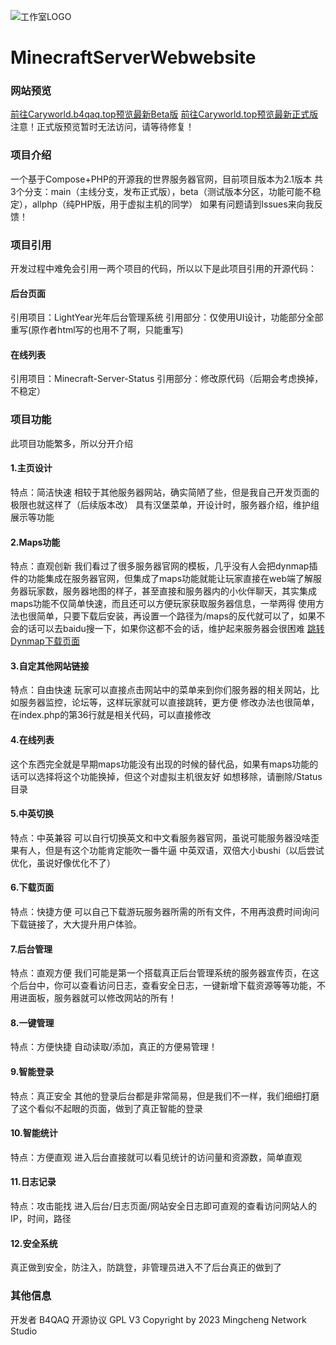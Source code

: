 ![工作室LOGO](https://caryworld.b4qaq.top/admin/images/logo2.png) 
# MinecraftServerWebwebsite
### 网站预览
[前往Caryworld.b4qaq.top预览最新Beta版](https://caryworld.b4qaq.top)
[前往Caryworld.top预览最新正式版](https://caryworld.top) 注意！正式版预览暂时无法访问，请等待修复！
### 项目介绍
一个基于Compose+PHP的开源我的世界服务器官网，目前项目版本为2.1版本
共3个分支：main（主线分支，发布正式版），beta（测试版本分区，功能可能不稳定），allphp（纯PHP版，用于虚拟主机的同学）
如果有问题请到Issues来向我反馈！
### 项目引用
开发过程中难免会引用一两个项目的代码，所以以下是此项目引用的开源代码：
#### 后台页面
引用项目：LightYear光年后台管理系统
引用部分：仅使用UI设计，功能部分全部重写(原作者html写的也用不了啊，只能重写)
#### 在线列表
引用项目：Minecraft-Server-Status
引用部分：修改原代码（后期会考虑换掉，不稳定）
### 项目功能
此项目功能繁多，所以分开介绍
#### 1.主页设计
特点：简洁快速
相较于其他服务器网站，确实简陋了些，但是我自己开发页面的极限也就这样了（后续版本改）
具有汉堡菜单，开设计时，服务器介绍，维护组展示等功能
#### 2.Maps功能
特点：直观创新
我们看过了很多服务器官网的模板，几乎没有人会把dynmap插件的功能集成在服务器官网，但集成了maps功能就能让玩家直接在web端了解服务器玩家数，服务器地图的样子，甚至直接和服务器内的小伙伴聊天，其实集成maps功能不仅简单快速，而且还可以方便玩家获取服务器信息，一举两得
使用方法也很简单，只要下载后安装，再设置一个路径为/maps的反代就可以了，如果不会的话可以去baidu搜一下，如果你这都不会的话，维护起来服务器会很困难
[跳转Dynmap下载页面](https://www.spigotmc.org/resources/dynmap%C2%AE.274/)
#### 3.自定其他网站链接
特点：自由快速
玩家可以直接点击网站中的菜单来到你们服务器的相关网站，比如服务器监控，论坛等，这样玩家就可以直接跳转，更方便
修改办法也很简单，在index.php的第36行就是相关代码，可以直接修改
#### 4.在线列表
这个东西完全就是早期maps功能没有出现的时候的替代品，如果有maps功能的话可以选择将这个功能换掉，但这个对虚拟主机很友好
如想移除，请删除/Status目录
#### 5.中英切换
特点：中英兼容
可以自行切换英文和中文看服务器官网，虽说可能服务器没啥歪果有人，但是有这个功能肯定能吹一番牛逼
中英双语，双倍大小bushi（以后尝试优化，虽说好像优化不了）
#### 6.下载页面
特点：快捷方便
可以自己下载游玩服务器所需的所有文件，不用再浪费时间询问下载链接了，大大提升用户体验。
#### 7.后台管理
特点：直观方便
我们可能是第一个搭载真正后台管理系统的服务器宣传页，在这个后台中，你可以查看访问日志，查看安全日志，一键新增下载资源等等功能，不用进面板，服务器就可以修改网站的所有！
#### 8.一键管理
特点：方便快捷
自动读取/添加，真正的方便易管理！
#### 9.智能登录
特点：真正安全
其他的登录后台都是非常简易，但是我们不一样，我们细细打磨了这个看似不起眼的页面，做到了真正智能的登录
#### 10.智能统计
特点：方便直观
进入后台直接就可以看见统计的访问量和资源数，简单直观
#### 11.日志记录
特点：攻击能找
进入后台/日志页面/网站安全日志即可直观的查看访问网站人的IP，时间，路径
#### 12.安全系统
真正做到安全，防注入，防跳登，非管理员进入不了后台真正的做到了
### 其他信息
开发者 B4QAQ
开源协议 GPL V3
Copyright by 2023 Mingcheng Network Studio  